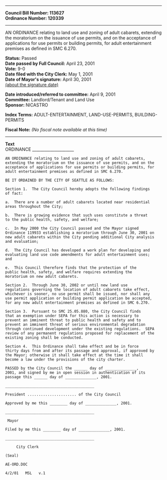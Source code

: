 * * * * *  
  
**Council Bill Number: [](#h0)[](#h2)113627**   
**Ordinance Number: 120339**  
  
* * * * *  
  
AN ORDINANCE relating to land use and zoning of adult cabarets, extending the moratorium on the issuance of use permits, and on the acceptance of applications for use permits or building permits, for adult entertainment premises as defined in SMC 6.270.  
  
**Status:** Passed   
**Date passed by Full Council:** April 23, 2001   
**Vote:** 9-0   
**Date filed with the City Clerk:** May 1, 2001   
**Date of Mayor's signature:** April 30, 2001   
[(about the signature date)](/~public/approvaldate.htm)   
  
  
**Date introduced/referred to committee:** April 9, 2001   
**Committee:** Landlord/Tenant and Land Use   
**Sponsor:** NICASTRO   
  
**Index Terms:** ADULT-ENTERTAINMENT, LAND-USE-PERMITS, BUILDING-PERMITS  
  
**Fiscal Note:** *(No fiscal note available at this time)*  
  
* * * * *  
  
**Text**  
    ORDINANCE _____________________  
  
    AN ORDINANCE relating to land use and zoning of adult cabarets,  
    extending the moratorium on the issuance of use permits, and on the  
    acceptance of applications for use permits or building permits, for  
    adult entertainment premises as defined in SMC 6.270.  
  
    BE IT ORDAINED BY THE CITY OF SEATTLE AS FOLLOWS:  
  
    Section 1.  The City Council hereby adopts the following findings  
    of fact:  
  
    a.  There are a number of adult cabarets located near residential  
    areas throughout the City;  
  
    b.  There is growing evidence that such uses constitute a threat  
    to the public health, safety, and welfare;  
  
    c.  In May 2000 the City Council passed and the Mayor signed  
    Ordinance 119933 establishing a moratorium through June 30, 2001 on  
    new adult cabarets within the City pending additional City analysis  
    and evaluation;  
  
    d.  The City Council has developed a work plan for developing and  
    evaluating land use code amendments for adult entertainment uses;  
    and  
  
    e.  This Council therefore finds that the protection of the  
    public health, safety, and welfare requires extending the  
    moratorium on new adult cabarets.  
  
    Section 2.  Through June 30, 2002 or until new land use  
    regulations governing the location of adult cabarets take effect,  
    whichever is sooner, no use permit shall be issued, nor shall any  
    use permit application or building permit application be accepted,  
    for any new adult entertainment premises as defined in SMC 6.270.  
  
    Section 3.  Pursuant to SMC 25.05.880, the City Council finds  
    that an exemption under SEPA for this action is necessary to  
    prevent an imminent threat to public health and safety and to  
    prevent an imminent threat of serious environmental degradation  
    through continued development under the existing regulations.  SEPA  
    review of any permanent regulations proposed for replacement of the  
    existing zoning shall be conducted.  
  
    Section 4.  This Ordinance shall take effect and be in force  
    thirty days from and after its passage and approval, if approved by  
    the Mayor; otherwise it shall take effect at the time it shall  
    become a law under the provisions of the city charter.  
  
    PASSED by the City Council the ______ day of ______________,  
    2001, and signed by me in open session in authentication of its  
    passage this ______ day of ______________, 2001.  
  
    ________________________________________  
  
    President ...................... of the City Council  
  
    Approved by me this ________ day of ______________, 2001.  
  
    ________________________________________  
  
     Mayor  
  
    Filed by me this ________ day of ______________, 2001.  
  
    ________________________________________  
  
         City Clerk  
  
    (Seal)  
  
    AE-ORD.DOC  
  
    4/2/01   MSL   v.1  
